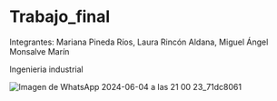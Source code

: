 # Trabajo_final
Integrantes: Mariana Pineda Ríos, Laura Rincón Aldana, Miguel Ángel Monsalve Marín

Ingenieria industrial

![Imagen de WhatsApp 2024-06-04 a las 21 00 23_71dc8061](https://github.com/mivem123/Trabajo_final/assets/171706537/61835f06-00de-40dc-82ac-b309953c3ff1)
